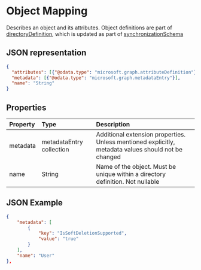# Object Mapping

Describes an object and its attributes. Object definitions are part of [directoryDefinition](synchronization-directoryDefinition.md), which is updated as part of [synchronizationSchema](synchronization-schema.md)

## JSON representation

```json
{
  "attributes": [{"@odata.type": "microsoft.graph.attributeDefinition"}],
  "metadata": [{"@odata.type": "microsoft.graph.metadataEntry"}],
  "name": "String"
}
```

## Properties

| Property      | Type      | Description    |
|:--------------|:----------|:---------------|
|metadata       |metadataEntry collection    |Additional extension properties. Unless mentioned explicitly, metadata values should not be changed|
|name           |String     |Name of the object. Must be unique within a directory definition. Not nullable|


## JSON Example

```json
{
    "metadata": [
        {
            "key": "IsSoftDeletionSupported",
            "value": "true"
        }
    ],
    "name": "User"
},
```